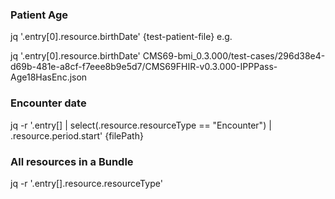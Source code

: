 ### Patient Age
jq '.entry[0].resource.birthDate' {test-patient-file} e.g.

jq '.entry[0].resource.birthDate' CMS69-bmi_0.3.000/test-cases/296d38e4-d69b-481e-a8cf-f7eee8b9e5d7/CMS69FHIR-v0.3.000-IPPPass-Age18HasEnc.json

### Encounter date
jq -r '.entry[] 
  | select(.resource.resourceType == "Encounter") 
  | .resource.period.start' {filePath}

### All resources in a Bundle

jq -r '.entry[].resource.resourceType'